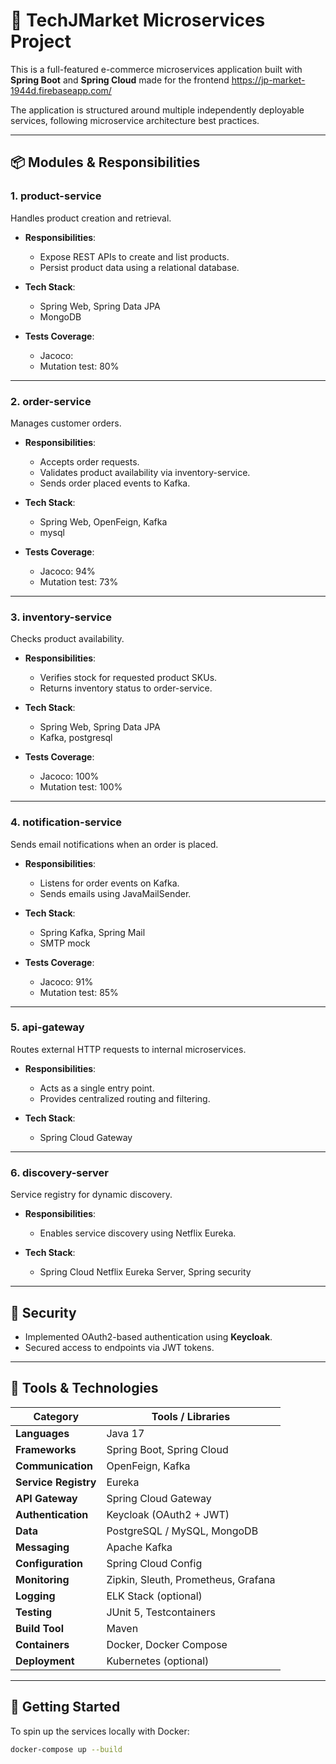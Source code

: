 # 🛒 TechJMarket Microservices Project

This is a full-featured e-commerce microservices application built with **Spring Boot** and **Spring Cloud** made for the frontend  https://jp-market-1944d.firebaseapp.com/

The application is structured around multiple independently deployable services, following microservice architecture best practices.

---

## 📦 Modules & Responsibilities

### 1. **product-service**
Handles product creation and retrieval.

- **Responsibilities**:
    - Expose REST APIs to create and list products.
    - Persist product data using a relational database.

- **Tech Stack**:
    - Spring Web, Spring Data JPA
    - MongoDB

- **Tests Coverage**:
  - Jacoco:
  - Mutation test: 80%

---

### 2. **order-service**
Manages customer orders.

- **Responsibilities**:
    - Accepts order requests.
    - Validates product availability via inventory-service.
    - Sends order placed events to Kafka.

- **Tech Stack**:
    - Spring Web, OpenFeign, Kafka
    - mysql

- **Tests Coverage**:
  - Jacoco: 94%
  - Mutation test: 73%

---

### 3. **inventory-service**
Checks product availability.

- **Responsibilities**:
    - Verifies stock for requested product SKUs.
    - Returns inventory status to order-service.

- **Tech Stack**:
    - Spring Web, Spring Data JPA
    - Kafka, postgresql

- **Tests Coverage**:
  - Jacoco: 100%
  - Mutation test: 100%
---

### 4. **notification-service**
Sends email notifications when an order is placed.

- **Responsibilities**:
    - Listens for order events on Kafka.
    - Sends emails using JavaMailSender.

- **Tech Stack**:
    - Spring Kafka, Spring Mail
    - SMTP mock
- **Tests Coverage**:
  - Jacoco: 91%
  - Mutation test: 85%
---

### 5. **api-gateway**
Routes external HTTP requests to internal microservices.

- **Responsibilities**:
    - Acts as a single entry point.
    - Provides centralized routing and filtering.

- **Tech Stack**:
    - Spring Cloud Gateway

---

### 6. **discovery-server**
Service registry for dynamic discovery.

- **Responsibilities**:
    - Enables service discovery using Netflix Eureka.

- **Tech Stack**:
    - Spring Cloud Netflix Eureka Server, Spring security

---


## 🔐 Security
- Implemented OAuth2-based authentication using **Keycloak**.
- Secured access to endpoints via JWT tokens.

---

## 🧰 Tools & Technologies

| Category | Tools / Libraries |
|---------|-------------------|
| **Languages** | Java 17 |
| **Frameworks** | Spring Boot, Spring Cloud |
| **Communication** | OpenFeign, Kafka |
| **Service Registry** | Eureka |
| **API Gateway** | Spring Cloud Gateway |
| **Authentication** | Keycloak (OAuth2 + JWT) |
| **Data** | PostgreSQL / MySQL, MongoDB |
| **Messaging** | Apache Kafka |
| **Configuration** | Spring Cloud Config |
| **Monitoring** | Zipkin, Sleuth, Prometheus, Grafana |
| **Logging** | ELK Stack (optional) |
| **Testing** | JUnit 5, Testcontainers |
| **Build Tool** | Maven |
| **Containers** | Docker, Docker Compose |
| **Deployment** | Kubernetes (optional) |

---

## 🚀 Getting Started

To spin up the services locally with Docker:

```bash
docker-compose up --build
